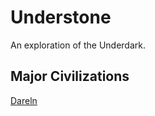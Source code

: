 # Understone

An exploration of the Underdark.

## Major Civilizations

[Dareln](people/groups/dareln.md)